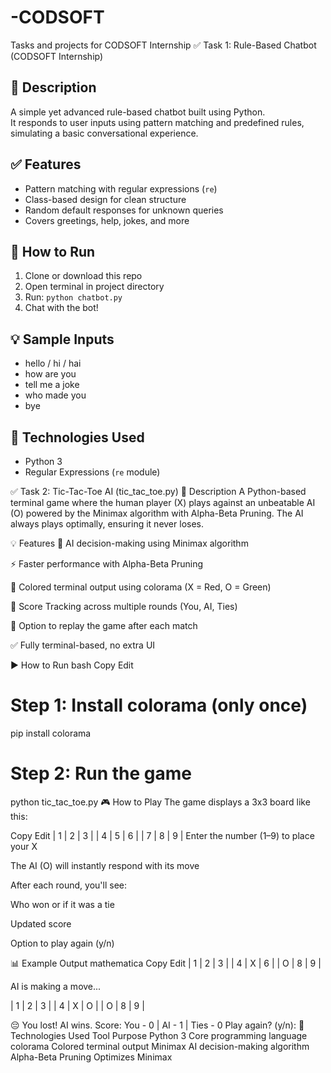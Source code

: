 # -CODSOFT
Tasks and projects for CODSOFT Internship
✅ Task 1: Rule-Based Chatbot (CODSOFT Internship)

## 📌 Description
A simple yet advanced rule-based chatbot built using Python.  
It responds to user inputs using pattern matching and predefined rules, simulating a basic conversational experience.

## ✅ Features
- Pattern matching with regular expressions (`re`)
- Class-based design for clean structure
- Random default responses for unknown queries
- Covers greetings, help, jokes, and more

## 🚀 How to Run
1. Clone or download this repo
2. Open terminal in project directory
3. Run: `python chatbot.py`
4. Chat with the bot!

## 💡 Sample Inputs
- hello / hi / hai
- how are you
- tell me a joke
- who made you
- bye

## 🧠 Technologies Used
- Python 3
- Regular Expressions (`re` module)


✅ Task 2: Tic-Tac-Toe AI (tic_tac_toe.py)
📌 Description
A Python-based terminal game where the human player (X) plays against an unbeatable AI (O) powered by the Minimax algorithm with Alpha-Beta Pruning. The AI always plays optimally, ensuring it never loses.

💡 Features
🤖 AI decision-making using Minimax algorithm

⚡ Faster performance with Alpha-Beta Pruning

🎨 Colored terminal output using colorama
(X = Red, O = Green)

🧮 Score Tracking across multiple rounds (You, AI, Ties)

🔁 Option to replay the game after each match

✅ Fully terminal-based, no extra UI

▶️ How to Run
bash
Copy
Edit
# Step 1: Install colorama (only once)
pip install colorama

# Step 2: Run the game
python tic_tac_toe.py
🎮 How to Play
The game displays a 3x3 board like this:

Copy
Edit
| 1 | 2 | 3 |
| 4 | 5 | 6 |
| 7 | 8 | 9 |
Enter the number (1–9) to place your X

The AI (O) will instantly respond with its move

After each round, you'll see:

Who won or if it was a tie

Updated score

Option to play again (y/n)

📊 Example Output
mathematica
Copy
Edit
| 1 | 2 | 3 |
| 4 | X | 6 |
| O | 8 | 9 |

AI is making a move...

| 1 | 2 | 3 |
| 4 | X | O |
| O | 8 | 9 |

😔 You lost! AI wins.
Score: You - 0 | AI - 1 | Ties - 0
Play again? (y/n):
🧠 Technologies Used
Tool	Purpose
Python 3	Core programming language
colorama	Colored terminal output
Minimax	AI decision-making algorithm
Alpha-Beta Pruning	Optimizes Minimax




